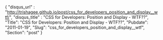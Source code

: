 {
 "disqus_url" : "http://trishagee.github.io/post/css_for_developers_position_and_display__wtf/",
 "disqus_title" : "CSS for Developers: Position and Display - WTF??",
 "Title": "CSS for Developers: Position and Display - WTF??",
 "Pubdate": "2011-01-19",
 "Slug": "css_for_developers_position_and_display__wtf",
 "Section": "post"
}

